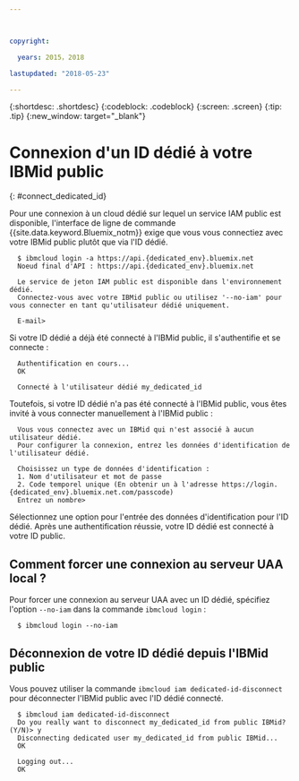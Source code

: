 ```yaml
---



copyright:

  years: 2015，2018

lastupdated: "2018-05-23"

---
```


{:shortdesc: .shortdesc}
{:codeblock: .codeblock}
{:screen: .screen}
{:tip: .tip}
{:new_window: target="_blank"}

# Connexion d'un ID dédié à votre IBMid public
{: #connect_dedicated_id}

Pour une connexion à un cloud dédié sur lequel un service IAM public est disponible, l'interface de ligne de commande {{site.data.keyword.Bluemix_notm}} exige que vous vous connectiez avec votre IBMid public plutôt que via l'ID dédié.


```
  $ ibmcloud login -a https://api.{dedicated_env}.bluemix.net
  Noeud final d'API : https://api.{dedicated_env}.bluemix.net

  Le service de jeton IAM public est disponible dans l'environnement dédié.
  Connectez-vous avec votre IBMid public ou utilisez '--no-iam' pour vous connecter en tant qu'utilisateur dédié uniquement.

  E-mail>
```

Si votre ID dédié a déjà été connecté à l'IBMid public, il s'authentifie et se connecte :

```
  Authentification en cours...
  OK

  Connecté à l'utilisateur dédié my_dedicated_id
```

Toutefois, si votre ID dédié n'a pas été connecté à l'IBMid public, vous êtes invité à vous connecter manuellement à l'IBMid public :

```
  Vous vous connectez avec un IBMid qui n'est associé à aucun utilisateur dédié.
  Pour configurer la connexion, entrez les données d'identification de l'utilisateur dédié.

  Choisissez un type de données d'identification :
  1. Nom d'utilisateur et mot de passe
  2. Code temporel unique (En obtenir un à l'adresse https://login.{dedicated_env}.bluemix.net.com/passcode)
  Entrez un nombre>
```

Sélectionnez une option pour l'entrée des données d'identification pour l'ID dédié. Après une authentification réussie, votre ID dédié est connecté à votre ID public.

## Comment forcer une connexion au serveur UAA local ?

Pour forcer une connexion au serveur UAA avec un ID dédié, spécifiez l'option `--no-iam` dans la commande `ibmcloud login` :

```
  $ ibmcloud login --no-iam
```

## Déconnexion de votre ID dédié depuis l'IBMid public

Vous pouvez utiliser la commande `ibmcloud iam dedicated-id-disconnect` pour déconnecter l'IBMid public avec l'ID dédié connecté.

```
  $ ibmcloud iam dedicated-id-disconnect
  Do you really want to disconnect my_dedicated_id from public IBMid? (Y/N)> y
  Disconnecting dedicated user my_dedicated_id from public IBMid...
  OK

  Logging out...
  OK
```
